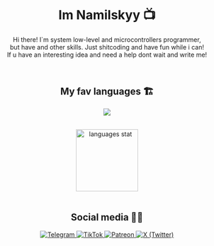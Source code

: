 <h1 align="center"> Im Namilskyy 📺️</h1>
<p align="center">
Hi there! I`m system low-level and microcontrollers programmer,<br> 
but have and other skills. Just shitcoding and have fun while i can! <br>
If u have an interesting idea and need a help dont wait and write me!
</p>

<br>

<h2 align = "center"> My fav languages 🏗️</h2>
<p align="center">
  <img src = "https://skillicons.dev/icons?i=md,c,cpp,rust,py,bash">
</p>
<br>
<div align="center">

  <img src="https://github-readme-stats.vercel.app/api/top-langs?username=nam4ik&hide=makefile,renderscript,cmake,html,javascript,css,dockerfile,typescript&locale=en&hide_title=true&layout=compact&card_width=320&langs_count=6&theme=onedark&hide_border=true&order=2" height="140" alt="languages stat">
    
</div>

<br>
<h2 align = "center"> Social media 😶‍🌫️ </h2>

<div align = "center">
<a href="https://t.me/ArcaneDevStudio" target="_blank" rel="noopener noreferrer">
    <img src="https://img.shields.io/badge/Telegram-@ArcaneDevStudio-blue?style=flat-square&logo=telegram" alt="Telegram">
</a>

<a href="https://www.tiktok.com/@ArcaneDevStudio" target="_blank" rel="noopener noreferrer">
    <img src="https://img.shields.io/badge/TikTok-@ArcaneDevStudio-black?style=flat-square&logo=tiktok" alt="TikTok">
</a>

<a href="https://www.patreon.com/Nam4ik" target="_blank" rel="noopener noreferrer">
    <img src="https://img.shields.io/badge/Patreon-Nam4ik-orange?style=flat-square&logo=patreon" alt="Patreon">
</a>

<a href="https://twitter.com/ArcaneDevStud10" target="_blank" rel="noopener noreferrer">
    <img src="https://img.shields.io/badge/X-ArcaneDevStud10-lightblue?style=flat-square&logo=x" alt="X (Twitter)">
</a>
</div>



 

